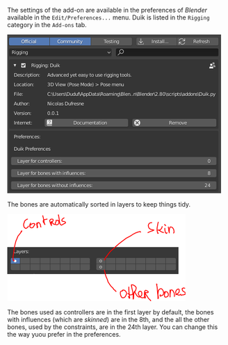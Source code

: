 The settings of the add-on are available in the preferences of *Blender* available in the `Edit/Preferences...` menu.
Duik is listed in the `Rigging` category in the `Add-ons` tab.

![Settings Panel](img/settings.png)

The bones are automatically sorted in layers to keep things tidy.

![Layers](img/default-layers.png)

The bones used as controllers are in the first layer by default, the bones with influences (which are *skinned*) are in the 8th, and the all the other bones, used by the constraints, are in the 24th layer. You can change this the way yuou prefer in the preferences.